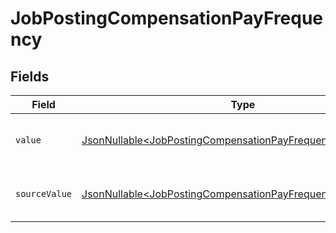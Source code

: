 # JobPostingCompensationPayFrequency


## Fields

| Field                                                                                                                                    | Type                                                                                                                                     | Required                                                                                                                                 | Description                                                                                                                              | Example                                                                                                                                  |
| ---------------------------------------------------------------------------------------------------------------------------------------- | ---------------------------------------------------------------------------------------------------------------------------------------- | ---------------------------------------------------------------------------------------------------------------------------------------- | ---------------------------------------------------------------------------------------------------------------------------------------- | ---------------------------------------------------------------------------------------------------------------------------------------- |
| `value`                                                                                                                                  | [JsonNullable\<JobPostingCompensationPayFrequencyValue>](../../models/components/JobPostingCompensationPayFrequencyValue.md)             | :heavy_minus_sign:                                                                                                                       | The pay frequency of the job postings.                                                                                                   | hourly                                                                                                                                   |
| `sourceValue`                                                                                                                            | [JsonNullable\<JobPostingCompensationPayFrequencySourceValue>](../../models/components/JobPostingCompensationPayFrequencySourceValue.md) | :heavy_minus_sign:                                                                                                                       | The source value of the pay frequency.                                                                                                   | Hourly                                                                                                                                   |